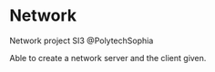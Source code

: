 # Network
Network project SI3 @PolytechSophia

Able to create a network server and the client given.